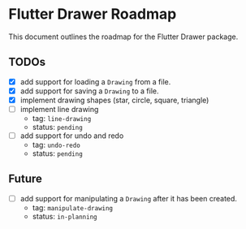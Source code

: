# Flutter Drawer Roadmap

This document outlines the roadmap for the Flutter Drawer package.

## TODOs

- [x] add support for loading a `Drawing` from a file.
- [x] add support for saving a `Drawing` to a file.
- [x] implement drawing shapes (star, circle, square, triangle)
- [ ] implement line drawing
    - tag: `line-drawing`
    - status: `pending`
- [ ] add support for undo and redo
    - tag: `undo-redo`
    - status: `pending`

## Future

- [ ] add support for manipulating a `Drawing` after it has been created.
    - tag: `manipulate-drawing`
    - status: `in-planning`
